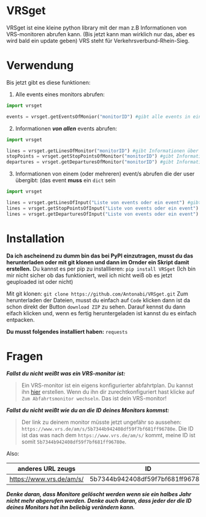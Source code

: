 # VRSget
VRSget ist eine kleine python library mit der man z.B Informationen von VRS-monitoren abrufen kann. (Bis jetzt kann man wirklich nur das, aber es wird bald ein update geben)
VRS steht für Verkehrsverbund-Rhein-Sieg.

# Verwendung
Bis jetzt gibt es diese funktionen:

1. Alle events eines monitors abrufen:
```python
import vrsget

events = vrsget.getEventsOfMonior("monitorID") #gibt alle events in einer liste aus. (Die events sind dicts)
```

2. Informationen ***von allen*** events abrufen:
```python
import vrsget

lines = vrsget.getLinesOfMonitor("monitorID") #gibt Informationen über jede Bus/Bahnlinie auf dem monitor als liste aus.
stopPoints = vrsget.getStopPointsOfMonitor("monitorID") #gibt Informationen über jeden/s Busteig/Bahngleis auf dem monitor als liste aus.
departures = vrsget.getDeparturesOfMonitor("monitorID") #gibt Informationen jede Ankuftszeit auf dem monitor als liste aus.
```

3. Informationen von einem (oder mehreren) event/s abrufen die der user übergibt: (das event **muss** ein `dict` sein
```python
import vrsget

lines = vrsget.getLinesOfInput("Liste von events oder ein event") #gibt Informationen über die Bus/Bahnlinie in dem event oder den events aus.
lines = vrsget.getStopPointsOfInput("Liste von events oder ein event") #gibt Informationen über die Busteige/Bahngleise in dem event oder den events aus.
lines = vrsget.getDeparturesOfInput("Liste von events oder ein event") #gibt Informationen über die Ankunftszeit in dem event oder den events aus.
```

# Installation
**Da ich ascheinend zu dumm bin das bei PyPI einzutragen, musst du das herunterladen oder mit git klonen und dann im Ornder ein Skript damit erstellen.**
Du kannst es per pip zu installlieren: `pip install VRSget` 
(Ich bin mir nicht sicher ob das funktioniert, weil ich nicht weiß ob es jetzt geuploaded ist oder nicht)

Mit git klonen: `git clone https://github.com/Antonabi/VRSget.git`
Zum herunterladen der Dateien, musst du einfach auf `Code` klicken dann ist da schon direkt der Button `download ZIP` zu sehen. Darauf kennst du dann eifach klicken und, wenn es fertig heruntergeladen ist kannst du es einfach entpacken.

**Du musst folgendes installiert haben:** `requests`

# Fragen
***Fallst du nicht weißt was ein VRS-monitor ist:***

> Ein VRS-monitor ist ein eigens konfigurierter abfahrtplan. Du kannst ihn [hier](https://www.vrs.de/am/admin "VRS-monitor Adminseite") erstellen.
Wenn du ihn dir zurechtkonfiguriert hast klicke auf `Zum Abfahrtsmonitor wechseln`.
Das ist dein VRS-monitor!

***Fallst du nicht weißt wie du an die ID deines Monitors kommst:***

> Der link zu deinem monitor müsste jetzt ungefähr so aussehen: `https://www.vrs.de/am/s/5b7344b942408df59f7bf681ff96780e`.
Die ID ist das was nach dem `https://www.vrs.de/am/s/` kommt, meine ID ist somit `5b7344b942408df59f7bf681ff96780e`.

Also:

| anderes URL zeugs        | ID          |
| ------------- |:-------------:|
| https://www.vrs.de/am/s/   | 5b7344b942408df59f7bf681ff96780e |

***Denke daran, dass Monitore gelöscht werden wenn sie ein halbes Jahr nicht mehr abgerufen werden.***
***Denke auch daran, dass jeder der die ID deines Monitors hat ihn beliebig verändern kann.***
